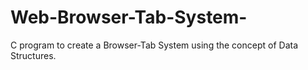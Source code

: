 # Web-Browser-Tab-System-
C program to create a Browser-Tab System using the concept of Data Structures. 
